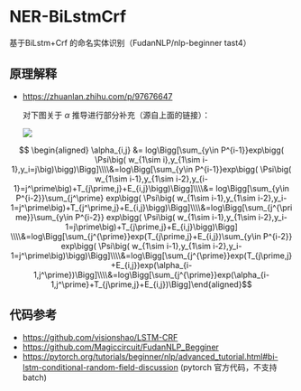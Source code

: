 # NER-BiLstmCrf

基于BiLstm+Crf 的命名实体识别（FudanNLP/nlp-beginner tast4）

## 原理解释

+ https://zhuanlan.zhihu.com/p/97676647

  对下图关于 $\alpha$ 推导进行部分补充（源自上面的链接）：

  ![](https://pic3.zhimg.com/80/v2-2bd7ca4c856a086843b7145b537eaf2e_1440w.jpg)

$$ \begin{aligned} \alpha_{i,j} &= log\Bigg[\sum_{y\in P^{i-1}}exp\bigg( \Psi\big( w_{1\sim i},y_{1\sim i-1},y_i=j\big)\bigg)\Bigg]\\\\&=log\Bigg[\sum_{y\in P^{i-1}}exp\bigg( \Psi\big( w_{1\sim i-1},y_{1\sim i-2},y_{i-1}=j^\prime\big)+T_{j\prime,j}+E_{i,j}\bigg)\Bigg]\\\\&= log\Bigg[\sum_{y\in P^{i-2}}\sum_{j^\prime} exp\bigg( \Psi\big( w_{1\sim i-1},y_{1\sim i-2},y_i-1=j^\prime\big)+T_{j^\prime,j}+E_{i,j}\bigg)\Bigg]\\\\&=log\Bigg[\sum_{j^{\prime}}\sum_{y\in P^{i-2}} exp\bigg( \Psi\big( w_{1\sim i-1},y_{1\sim i-2},y_i-1=j\prime\big)+T_{j\prime,j}+E_{i,j}\bigg)\Bigg] \\\\&=log\Bigg[\sum_{j^{\prime}}exp(T_{j\prime,j}+E_{i,j})\sum_{y\in P^{i-2}} exp\bigg( \Psi\big( w_{1\sim i-1},y_{1\sim i-2},y_i-1=j^\prime\big)\bigg)\Bigg]\\\\&=log\Bigg[\sum_{j^{\prime}}exp(T_{j\prime,j}+E_{i,j})exp(\alpha_{i-1,j^\prime})\Bigg]\\\\&=log\Bigg[\sum_{j^{\prime}}exp(\alpha_{i-1,j^\prime}+T_{j\prime,j}+E_{i,j})\Bigg]\end{aligned}$$



  

  ## 代码参考

  * https://github.com/visionshao/LSTM-CRF
  * https://github.com/Magiccircuit/FudanNLP_Begginer
  * https://pytorch.org/tutorials/beginner/nlp/advanced_tutorial.html#bi-lstm-conditional-random-field-discussion (pytorch 官方代码，不支持 batch)



